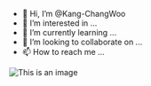 - 👋 Hi, I’m @Kang-ChangWoo
- 👀 I’m interested in ...
- 🌱 I’m currently learning ...
- 💞️ I’m looking to collaborate on ...
- 📫 How to reach me ...

<!---
Kang-ChangWoo/Kang-ChangWoo is a ✨ special ✨ repository because its `README.md` (this file) appears on your GitHub profile.
You can click the Preview link to take a look at your changes.
--->

![This is an image](https://myoctocat.com/assets/images/base-octocat.svg)
